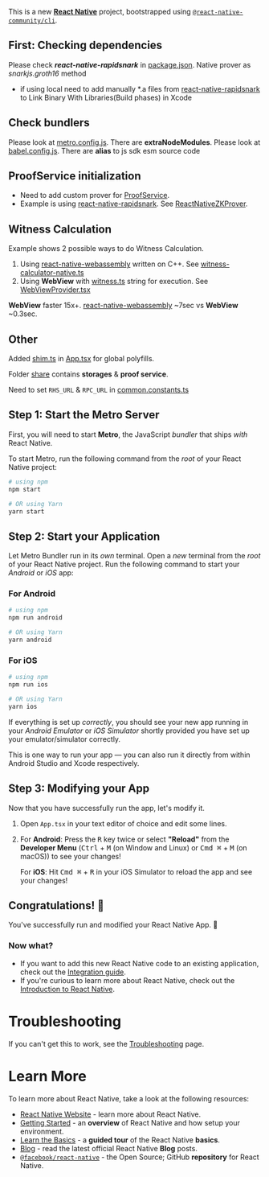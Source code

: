 This is a new [**React Native**](https://reactnative.dev) project, bootstrapped using [`@react-native-community/cli`](https://github.com/react-native-community/cli).

[//]: # (# Getting Started)

[//]: # ()
[//]: # (>**Note**: Make sure you have completed the [React Native - Environment Setup]&#40;https://reactnative.dev/docs/environment-setup&#41; instructions till "Creating a new application" step, before proceeding.)
## First: Checking dependencies
Please check **_react-native-rapidsnark_** in [package.json](package.json). Native prover as _snarkjs.groth16_ method
- if using local need to add manually *.a files from [react-native-rapidsnark](https://github.com/0xPolygonID/react-native-rapidsnark/tree/develop/ios) to Link Binary With Libraries(Build phases) in Xcode
## Check bundlers
Please look at [metro.config.js](metro.config.js). There are **extraNodeModules**.
Please look at [babel.config.js](babel.config.js). There are **alias** to js sdk esm source code
## ProofService initialization
- Need to add custom prover for [ProofService](https://github.com/0xPolygonID/js-sdk/blob/d38bec28a7e60e3bc4bad01dfe9495a649cd453a/src/proof/proof-service.ts#L175C12-L175C31).
- Example is using [react-native-rapidsnark](https://github.com/0xPolygonID/react-native-rapidsnark/tree/develop/ios). See [ReactNativeZKProver]().

## Witness Calculation
Example shows 2 possible ways to do Witness Calculation.
1. Using [react-native-webassembly](https://github.com/cawfree/react-native-webassembly) written on C++. See [witness-calculator-native.ts](share%2Fproof%2Fwitness-calculator-native.ts)
2. Using **WebView** with [witness.ts](src%2Fwitness.ts) string for execution. See [WebViewProvider.tsx](src%2FWebViewProvider.tsx)

**WebView** faster 15x+. [react-native-webassembly](https://github.com/cawfree/react-native-webassembly) ~7sec vs **WebView** ~0.3sec.
## Other
Added [shim.ts](src%2Fshim.ts) in [App.tsx](src%2FApp.tsx) for global polyfills.

Folder [share](share) contains **storages** & **proof service**.

Need to set `RHS_URL` & `RPC_URL` in [common.constants.ts](src%2Fconstants%2Fcommon.constants.ts)
## Step 1: Start the Metro Server

First, you will need to start **Metro**, the JavaScript _bundler_ that ships _with_ React Native.

To start Metro, run the following command from the _root_ of your React Native project:

```bash
# using npm
npm start

# OR using Yarn
yarn start
```

## Step 2: Start your Application

Let Metro Bundler run in its _own_ terminal. Open a _new_ terminal from the _root_ of your React Native project. Run the following command to start your _Android_ or _iOS_ app:

### For Android

```bash
# using npm
npm run android

# OR using Yarn
yarn android
```

### For iOS

```bash
# using npm
npm run ios

# OR using Yarn
yarn ios
```

If everything is set up _correctly_, you should see your new app running in your _Android Emulator_ or _iOS Simulator_ shortly provided you have set up your emulator/simulator correctly.

This is one way to run your app — you can also run it directly from within Android Studio and Xcode respectively.

## Step 3: Modifying your App

Now that you have successfully run the app, let's modify it.

1. Open `App.tsx` in your text editor of choice and edit some lines.
2. For **Android**: Press the <kbd>R</kbd> key twice or select **"Reload"** from the **Developer Menu** (<kbd>Ctrl</kbd> + <kbd>M</kbd> (on Window and Linux) or <kbd>Cmd ⌘</kbd> + <kbd>M</kbd> (on macOS)) to see your changes!

   For **iOS**: Hit <kbd>Cmd ⌘</kbd> + <kbd>R</kbd> in your iOS Simulator to reload the app and see your changes!

## Congratulations! :tada:

You've successfully run and modified your React Native App. :partying_face:

### Now what?

- If you want to add this new React Native code to an existing application, check out the [Integration guide](https://reactnative.dev/docs/integration-with-existing-apps).
- If you're curious to learn more about React Native, check out the [Introduction to React Native](https://reactnative.dev/docs/getting-started).

# Troubleshooting

If you can't get this to work, see the [Troubleshooting](https://reactnative.dev/docs/troubleshooting) page.

# Learn More

To learn more about React Native, take a look at the following resources:

- [React Native Website](https://reactnative.dev) - learn more about React Native.
- [Getting Started](https://reactnative.dev/docs/environment-setup) - an **overview** of React Native and how setup your environment.
- [Learn the Basics](https://reactnative.dev/docs/getting-started) - a **guided tour** of the React Native **basics**.
- [Blog](https://reactnative.dev/blog) - read the latest official React Native **Blog** posts.
- [`@facebook/react-native`](https://github.com/facebook/react-native) - the Open Source; GitHub **repository** for React Native.
